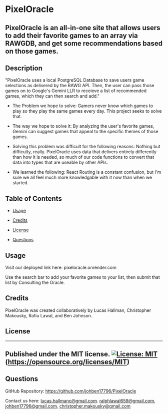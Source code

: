 # PixelOracle

## PixelOracle is an all-in-one site that allows users to add their favorite games to an array via RAWGDB, and get some recommendations based on those games.

## Description

"PixelOracle uses a local PostgreSQL Database to save users game selections as delivered by the RAWG API. Then, the user can pass those games on to Google's Gemini LLR to receieve a list of recommended games, which they can then search and add."



- The Problem we hope to solve: Gamers never know which games to play so they play the same games every day. This project seeks to solve that.

- The way we hope to solve it: By analyzing the user's favorite games, Gemini can suggest games that appeal to the specific themes of those games.

- Solving this problem was difficult for the following reasons: Nothing but difficulty, really. PixelOracle uses data that delivers entirely differently than how it is needed, so much of our code functions to convert that data into types that are useable by other APIs.

- We learned the following: React Routing is a constant confusion, but I'm sure we all feel much more knowledgable with it now than when we started.



## Table of Contents


- [Usage](#usage)

- [Credits](#credits)

- [License](#license)

- [Questions](#questions)



## Usage

Visit our deployed link here: pixeloracle.onrender.com

Use the search bar to add your favorite games to your list, then submit that list by Consulting the Oracle.


## Credits

PixelOracle was created collaboratively by Lucas Hallman, Christopher Makousky, Rafiu Lawal, and Ben Johnson.


## License
 ----------------------
 Published under the MIT license.
 [![License: MIT](https://img.shields.io/badge/License-MIT-yellow.svg)](https://opensource.org/licenses/MIT)
 (https://opensource.org/licenses/MIT)
 ----------------------

## Questions



GitHub Repository: https://github.com/johben17796/PixelOracle



Contact us here: [lucas.hallmanc@gmail.com](lucas.hallmanc@gmail.com). [ralphlawal659@gmail.com](ralphlawal659@gmail.com), [johben17796@gmail.com](johben17796@gmail.com), [christopher.makousky@gmail.com](christopher.makousky@gmail.com)

